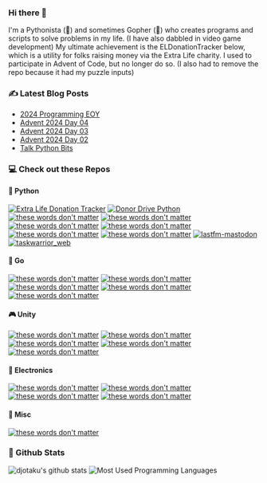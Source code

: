 ### Hi there 👋

<!--
**djotaku/djotaku** is a ✨ _special_ ✨ repository because its `README.md` (this file) appears on your GitHub profile.

Here are some ideas to get you started:

- 🔭 I’m currently working on ...
- 🌱 I’m currently learning ...
- 👯 I’m looking to collaborate on ...
- 🤔 I’m looking for help with ...
- 💬 Ask me about ...
- 📫 How to reach me: ...
- 😄 Pronouns: ...
- ⚡ Fun fact: ...
-->

I'm a Pythonista (🐍) and sometimes Gopher (🐹) who creates programs and scripts to solve problems in my life. (I have also dabbled in video game development) My ultimate achievement is the ELDonationTracker below, which is a utility for folks raising money via the Extra Life charity. I used to participate in Advent of Code, but no longer do so. (I also had to remove the repo because it had my puzzle inputs)

### ✍ Latest Blog Posts

<!-- BLOG-POST-LIST:START -->
- [2024 Programming EOY](https://www.ericsbinaryworld.com/2024/12/25/2024-programming-eoy/)
- [Advent 2024 Day 04](https://www.ericsbinaryworld.com/2024/12/04/advent-2024-day-04/)
- [Advent 2024 Day 03](https://www.ericsbinaryworld.com/2024/12/03/advent-2024-day-03/)
- [Advent 2024 Day 02](https://www.ericsbinaryworld.com/2024/12/02/advent-2024-day-02/)
- [Talk Python Bits](https://www.ericsbinaryworld.com/2024/12/01/talk-python-bits/)
<!-- BLOG-POST-LIST:END --> 


### 💻 Check out these Repos

#### 🐍 Python

[![Extra Life Donation Tracker](https://github-readme-stats.vercel.app/api/pin/?username=djotaku&repo=ELDonationTracker&theme=dark)](http://djotaku.github.io/ELDonationTracker/)
[![Donor Drive Python](https://github-readme-stats.vercel.app/api/pin/?username=djotaku&repo=DonorDrivePython&theme=dark)](https://github.com/djotaku/DonorDrivePython)
[![these words don't matter](https://github-readme-stats.vercel.app/api/pin/?username=djotaku&repo=Snap-in-Time&theme=dark)](https://github.com/djotaku/Snap-in-Time)
[![these words don't matter](https://github-readme-stats.vercel.app/api/pin/?username=djotaku&repo=Civilization_VI_Play_By_Cloud_Webhook_with_FastAPI&theme=dark)](https://github.com/djotaku/Civilization_VI_Play_By_Cloud_Webhook_with_FastAPI)
[![these words don't matter](https://github-readme-stats.vercel.app/api/pin/?username=djotaku&repo=amortization&theme=dark)](https://github.com/djotaku/amortization)
[![these words don't matter](https://github-readme-stats.vercel.app/api/pin/?username=djotaku&repo=starwarsspoilergenerator&theme=dark)](https://github.com/djotaku/starwarsspoilergenerator)
[![these words don't matter](https://github-readme-stats.vercel.app/api/pin/?username=djotaku&repo=photo_stats&theme=dark)](https://github.com/djotaku/photo_stats)
[![these words don't matter](https://github-readme-stats.vercel.app/api/pin/?username=djotaku&repo=raspi_garage_alert&theme=dark)](https://github.com/djotaku/raspi_garage_alert)
[![lastfm-mastodon](https://github-readme-stats.vercel.app/api/pin/?username=djotaku&repo=lastfm-mastodon&theme=dark)](https://github.com/djotaku/lastfm-mastodon)
[![taskwarrior_web](https://github-readme-stats.vercel.app/api/pin/?username=djotaku&repo=taskwarrior_web&theme=dark)](https://github.com/djotaku/taskwarrior_web)

#### 🐹 Go
[![these words don't matter](https://github-readme-stats.vercel.app/api/pin/?username=djotaku&repo=dreamhost_dns_go&theme=dark)](https://github.com/djotaku/dreamhost_dns_go)
[![these words don't matter](https://github-readme-stats.vercel.app/api/pin/?username=djotaku&repo=dreamhostapi&theme=dark)](https://github.com/djotaku/dreamhostapi)
[![these words don't matter](https://github-readme-stats.vercel.app/api/pin/?username=djotaku&repo=lastfmSocial&theme=dark)](https://github.com/djotaku/lastfmSocial)
[![these words don't matter](https://github-readme-stats.vercel.app/api/pin/?username=djotaku&repo=nasa_bg_dl&theme=dark)](https://github.com/djotaku/nasa_bg_dl)
[![these words don't matter](https://github-readme-stats.vercel.app/api/pin/?username=djotaku&repo=spacetraders_go&theme=dark)](https://github.com/djotaku/spacetraders_go)

#### 🎮 Unity

[![these words don't matter](https://github-readme-stats.vercel.app/api/pin/?username=djotaku&repo=Eric-s-Comet-Competition&theme=dark)](https://github.com/djotaku/Eric-s-Comet-Competition)
[![these words don't matter](https://github-readme-stats.vercel.app/api/pin/?username=djotaku&repo=RealTimeStrategy_2&theme=dark)](https://github.com/djotaku/RealTimeStrategy_2)
[![these words don't matter](https://github-readme-stats.vercel.app/api/pin/?username=djotaku&repo=Tilevania&theme=dark)](https://github.com/djotaku/Tilevania)
[![these words don't matter](https://github-readme-stats.vercel.app/api/pin/?username=djotaku&repo=Glitch-Garden&theme=dark)](https://github.com/djotaku/Glitch-Garden)
[![these words don't matter](https://github-readme-stats.vercel.app/api/pin/?username=djotaku&repo=laserdefender&theme=dark)](https://github.com/djotaku/laserdefender)

#### 🔌 Electronics
[![these words don't matter](https://github-readme-stats.vercel.app/api/pin/?username=djotaku&repo=qtpy_streamdeck&theme=dark)](https://github.com/djotaku/qtpy_streamdeck)
[![these words don't matter](https://github-readme-stats.vercel.app/api/pin/?username=djotaku&repo=scratch_qtpy_circuitpython_piano&theme=dark)](https://github.com/djotaku/scratch_qtpy_circuitpython_piano)
[![these words don't matter](https://github-readme-stats.vercel.app/api/pin/?username=djotaku&repo=BBQThermostat&theme=dark)](https://github.com/djotaku/BBQThermostat)
[![these words don't matter](https://github-readme-stats.vercel.app/api/pin/?username=djotaku&repo=CircuitPythonSmokerThermoStat&theme=dark)](https://github.com/djotaku/CircuitPythonSmokerThermoStat)

#### 🚀 Misc
[![these words don't matter](https://github-readme-stats.vercel.app/api/pin/?username=djotaku&repo=Atmel-Web-Server&theme=dark)](https://github.com/djotaku/Atmel-Web-Server)

### 🎲 Github Stats

![djotaku's github stats](https://github-readme-stats.vercel.app/api?username=djotaku&show_icons=true&theme=dark)
![Most Used Programming Languages](https://github-readme-stats.vercel.app/api/top-langs/?username=djotaku&theme=dark&langs_count=3)
